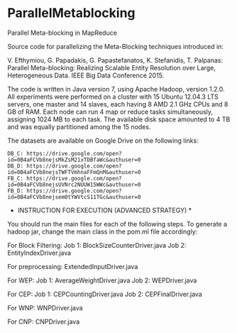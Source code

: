 # ParallelMetablocking
Parallel Meta-blocking in MapReduce

Source code for parallelizing the Meta-Blocking techniques introduced in:

V. Efthymiou, G. Papadakis, G. Papastefanatos, K. Stefanidis, T. Palpanas: Parallel Meta-blocking: Realizing Scalable Entity Resolution over Large, Heterogeneous Data. IEEE Big Data Conference 2015.

The code is written in Java version 7, using Apache Hadoop, version 1.2.0. All experiments were performed on a cluster with 15 Ubuntu 12.04.3 LTS servers, one master and 14 slaves, each having 8 AMD 2.1 GHz CPUs and 8 GB of RAM. Each node can run 4 map or reduce tasks simultaneously, assigning 1024 MB to each task. The available disk space amounted to 4 TB and was equally partitioned among the 15 nodes.

The datasets are available on Google Drive on the following links:

    DB_C: https://drive.google.com/open?id=0B4aFCVb8nejsMkZsM21xTDBfaWc&authuser=0
    DB_D: https://drive.google.com/open?id=0B4aFCVb8nejsTWFTVmhnaFFmQnM&authuser=0
    FB_C: https://drive.google.com/open?id=0B4aFCVb8nejsUVNrc2NUUW15WWc&authuser=0
    FB_D: https://drive.google.com/open?id=0B4aFCVb8nejsem0tYWVtcS11TGc&authuser=0


* INSTRUCTION FOR EXECUTION (ADVANCED STRATEGY) *

You should run the main files for each of the following steps. To generate a hadoop jar, change the main class in the pom.ml file accordingly:

For Block Filtering:
Job 1: BlockSizeCounterDriver.java
Job 2: EntityIndexDriver.java

For preprocessing: 
ExtendedInputDriver.java

For WEP:
Job 1: AverageWeightDriver.java
Job 2: WEPDriver.java

For CEP:
Job 1: CEPCountingDriver.java
Job 2: CEPFinalDriver.java

For WNP:
WNPDriver.java

For CNP:
CNPDriver.java
